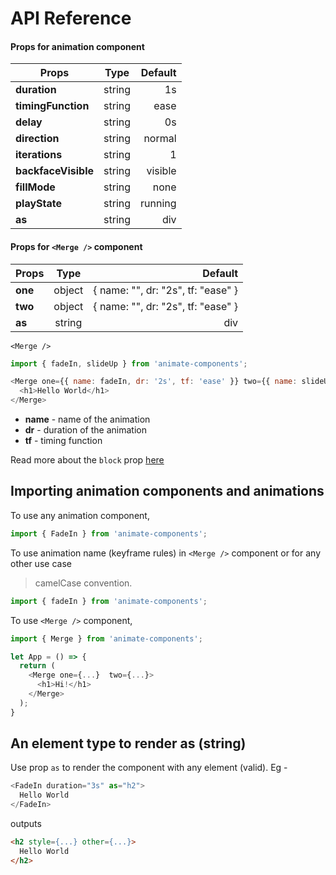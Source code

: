 # API Reference

#### Props for animation component

| Props        | Type           | Default  |
| ------------- |:-------------:| -----:|
| **duration**      | string | 1s |
| **timingFunction**      | string      |   ease |
| **delay** | string      |    0s |
| **direction** | string      |    normal |
| **iterations** | string      |    1 |
| **backfaceVisible** | string      |    visible |
| **fillMode** | string      |    none |
| **playState** | string      |    running |
| **as** | string      | div   |

#### Props for `<Merge />` component

| Props        | Type           | Default  |
| ------------- |:-------------:| -----:|
| **one**      | object | { name: "", dr: "2s", tf: "ease" } |
| **two**      | object      |   { name: "", dr: "2s", tf: "ease" } |
| **as** | string      |   div |

`<Merge />`

```javascript
import { fadeIn, slideUp } from 'animate-components';

<Merge one={{ name: fadeIn, dr: '2s', tf: 'ease' }} two={{ name: slideUp, dr: '2s', tf: 'ease' }}>
  <h1>Hello World</h1>
</Merge>
```
* **name** - name of the animation
* **dr** - duration of the animation
* **tf** - timing function

Read more about the `block` prop [here](faq.md)

## Importing animation components and animations

To use any animation component,

```javascript
import { FadeIn } from 'animate-components';
```

To use animation name (keyframe rules) in `<Merge />` component or for any other use case
> camelCase convention.
```javascript
import { fadeIn } from 'animate-components';
```

To use `<Merge />` component,

``` javascript
import { Merge } from 'animate-components';

let App = () => {
  return (
    <Merge one={...}  two={...}>
      <h1>Hi!</h1>
    </Merge>
  );
}
```

## An element type to render as (string)

Use prop `as` to render the component with any element (valid). Eg -

```javascript
<FadeIn duration="3s" as="h2">
  Hello World
</FadeIn>
```

outputs

```html
<h2 style={...} other={...}>
  Hello World
</h2>
```
